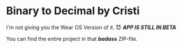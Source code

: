 # Binary to Decimal by Cristi

I'm not giving you the Wear OS Version of it. 😈
*****APP IS STILL IN BETA*****

You can find the entire project in that *****badass***** ZIP-file.
